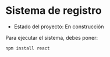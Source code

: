 <h1> Sistema de registro </h1>

- Estado del proyecto: En construcción

Para ejecutar el sistema, debes poner:

```npm install react``` 
